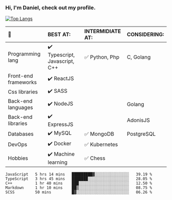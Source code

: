 ### Hi, I'm Daniel, check out my profile.
[![Top Langs](https://github-readme-stats.vercel.app/api/top-langs/?username=DanielRomeo&layout=compact)](https://github.com/anuraghazra/github-readme-stats)


:large_blue_circle: | BEST AT: | INTERMIDIATE AT: | CONSIDERING:
:------------ | :-------------| :-------------| :-------------
Programming lang | :heavy_check_mark: Typescript, Javascript, C++ | :white_check_mark: Python, Php | C, Golang
Front-end frameworks| :heavy_check_mark: ReactJS |  |
Css libraries | :heavy_check_mark:  SASS | |
Back-end languages| :heavy_check_mark: NodeJS | | Golang
Back-end libraries |:heavy_check_mark: ExpressJS| | AdonisJS
Databases | :heavy_check_mark: MySQL |  :white_check_mark: MongoDB | PostgreSQL
DevOps | :heavy_check_mark: Docker | :white_check_mark: Kubernetes
Hobbies | :heavy_check_mark: Machine learning | :white_check_mark: Chess

<!--START_SECTION:waka-->
```text
JavaScript   5 hrs 14 mins   █████████▓░░░░░░░░░░░░░░░   39.19 % 
TypeScript   3 hrs 45 mins   ███████░░░░░░░░░░░░░░░░░░   28.05 % 
C++          1 hr 40 mins    ███░░░░░░░░░░░░░░░░░░░░░░   12.50 % 
Markdown     1 hr 10 mins    ██▒░░░░░░░░░░░░░░░░░░░░░░   08.75 % 
SCSS         50 mins         █▓░░░░░░░░░░░░░░░░░░░░░░░   06.26 % 
```
<!--END_SECTION:waka-->
